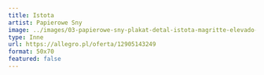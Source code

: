 ```yaml
---
title: Istota
artist: Papierowe Sny
image: ../images/03-papierowe-sny-plakat-detal-istota-magritte-elevado-alicja-kucharska.jpg
type: Inne
url: https://allegro.pl/oferta/12905143249
format: 50x70
featured: false
---
```

